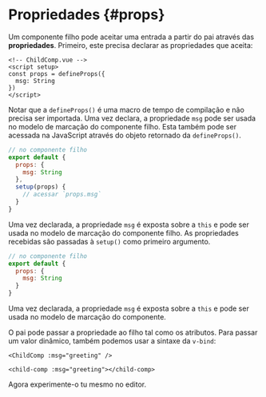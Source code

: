 # Propriedades {#props}

Um componente filho pode aceitar uma entrada a partir do pai através das **propriedades**. Primeiro, este precisa declarar as propriedades que aceita:

<div class="composition-api">
<div class="sfc">

```vue
<!-- ChildComp.vue -->
<script setup>
const props = defineProps({
  msg: String
})
</script>
```

Notar que a `defineProps()` é uma macro de tempo de compilação e não precisa ser importada. Uma vez declara, a propriedade `msg` pode ser usada no modelo de marcação do componente filho. Esta também pode ser acessada na JavaScript através do objeto retornado da `defineProps()`.

</div>

<div class="html">

```js
// no componente filho
export default {
  props: {
    msg: String
  },
  setup(props) {
    // acessar `props.msg`
  }
}
```

Uma vez declarada, a propriedade `msg` é exposta sobre a `this` e pode ser usada no modelo de marcação do componente filho. As propriedades recebidas são passadas à `setup()` como primeiro argumento.

</div>

</div>

<div class="options-api">

```js
// no componente filho
export default {
  props: {
    msg: String
  }
}
```

Uma vez declarada, a propriedade `msg` é exposta sobre a `this` e pode ser usada no modelo de marcação do componente.

</div>

O pai pode passar a propriedade ao filho tal como os atributos. Para passar um valor dinâmico, também podemos usar a sintaxe da `v-bind`:

<div class="sfc">

```vue-html
<ChildComp :msg="greeting" />
```

</div>
<div class="html">

```vue-html
<child-comp :msg="greeting"></child-comp>
```

</div>

Agora experimente-o tu mesmo no editor.
